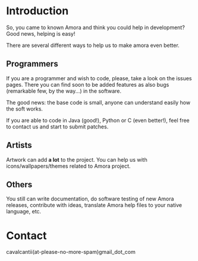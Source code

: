 # Introduction #

So, you came to known Amora and think you could help in development? Good news, helping is easy!

There are several different ways to help us to make amora even better.


## Programmers ##

If you are a programmer and wish to code, please, take a look on the issues pages. There you can find soon to be added features as also bugs (remarkable few, by the way...) in the software.

The good news: the base code is small, anyone can understand easily how the soft works.

If you are able to code in Java (good!), Python or C (even better!), feel free to contact us and start to submit patches.


## Artists ##

Artwork can add **a lot** to the project. You can help us with icons/wallpapers/themes related to Amora project.


## Others ##

You still can write documentation, do software testing of new Amora releases, contribute with ideas, translate Amora help files to your native language, etc.

# Contact #

cavalcantii(at-please-no-more-spam)gmail\_dot\_com